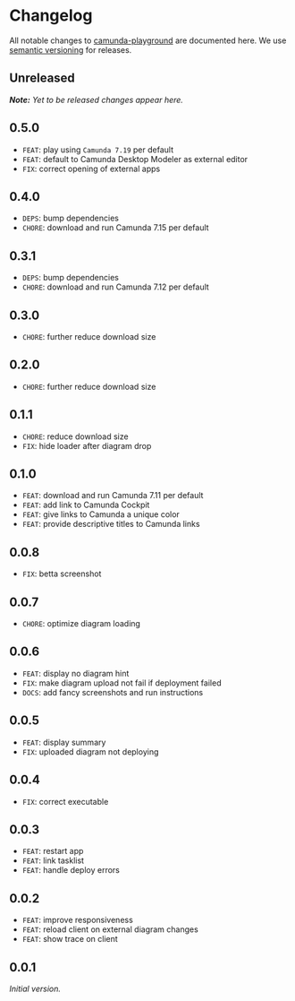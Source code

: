 # Changelog

All notable changes to [camunda-playground](https://github.com/nikku/camunda-playground) are documented here. We use [semantic versioning](http://semver.org/) for releases.

## Unreleased

___Note:__ Yet to be released changes appear here._

## 0.5.0

* `FEAT`: play using `Camunda 7.19` per default
* `FEAT`: default to Camunda Desktop Modeler as external editor
* `FIX`: correct opening of external apps

## 0.4.0

* `DEPS`: bump dependencies
* `CHORE`: download and run Camunda 7.15 per default

## 0.3.1

* `DEPS`: bump dependencies
* `CHORE`: download and run Camunda 7.12 per default

## 0.3.0

* `CHORE`: further reduce download size

## 0.2.0

* `CHORE`: further reduce download size

## 0.1.1

* `CHORE`: reduce download size
* `FIX`: hide loader after diagram drop

## 0.1.0

* `FEAT`: download and run Camunda 7.11 per default
* `FEAT`: add link to Camunda Cockpit
* `FEAT`: give links to Camunda a unique color
* `FEAT`: provide descriptive titles to Camunda links

## 0.0.8

* `FIX`: betta screenshot

## 0.0.7

* `CHORE`: optimize diagram loading

## 0.0.6

* `FEAT`: display no diagram hint
* `FIX`: make diagram upload not fail if deployment failed
* `DOCS`: add fancy screenshots and run instructions

## 0.0.5

* `FEAT`: display summary
* `FIX`: uploaded diagram not deploying

## 0.0.4

* `FIX`: correct executable

## 0.0.3

* `FEAT`: restart app
* `FEAT`: link tasklist
* `FEAT`: handle deploy errors

## 0.0.2

* `FEAT`: improve responsiveness
* `FEAT`: reload client on external diagram changes
* `FEAT`: show trace on client

## 0.0.1

_Initial version._
